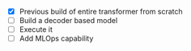 - [X] Previous build of entire transformer from scratch
- [ ] Build a decoder based model
- [ ] Execute it
- [ ] Add MLOps capability
